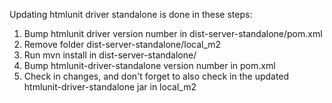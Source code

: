 Updating htmlunit driver standalone is done in these steps:

1. Bump htmlunit driver version number in dist-server-standalone/pom.xml
2. Remove folder dist-server-standalone/local_m2
3. Run mvn install in dist-server-standalone/
4. Bump htmlunit-driver-standalone version number in pom.xml
6. Check in changes, and don't forget to also check in the updated htmlunit-driver-standalone jar in local_m2
